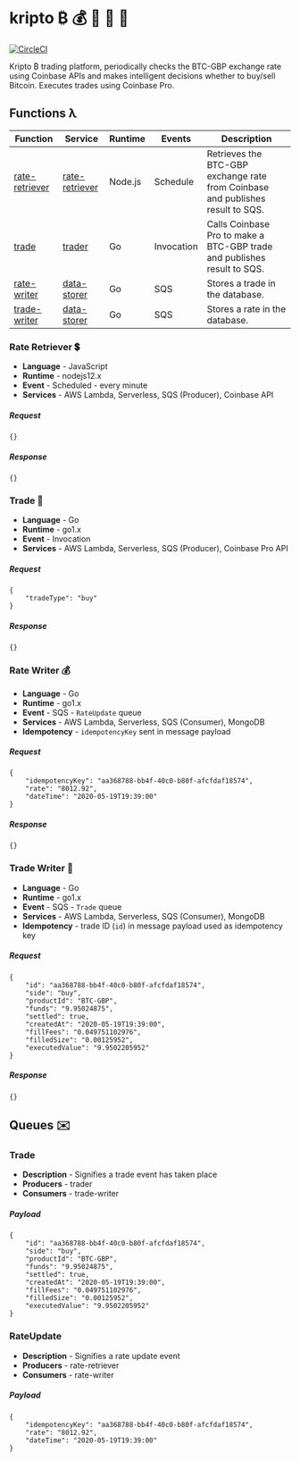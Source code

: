# kripto ₿ 💰 💸 🤑 🏴󠁧󠁢󠁷󠁬󠁳󠁿

[![CircleCI](https://circleci.com/gh/cshep4/kripto.svg?circle-token=86c9f9b058b912c8b87271abf4f054c5ce9451a5)](https://circleci.com/gh/cshep4/kripto)

Kripto ₿ trading platform, periodically checks the BTC-GBP exchange rate using Coinbase APIs and makes intelligent decisions whether to buy/sell Bitcoin. Executes trades using Coinbase Pro.

## Functions λ

| Function                                                | Service                                     | Runtime       | Events             | Description                                                                       |
| ------------------------------------------------------- | ------------------------------------------- | ------------- | ------------------ | --------------------------------------------------------------------------------- |
| [rate-retriever](./services/rate-retriever)             | [rate-retriever](./services/rate-retriever) | Node.js       | Schedule           | Retrieves the BTC-GBP exchange rate from Coinbase and publishes result to SQS.    |
| [trade](./services/trader/cmd/trade)                    | [trader](./services/trader)                 | Go            | Invocation         | Calls Coinbase Pro to make a BTC-GBP trade and publishes result to SQS.           |
| [rate-writer](./services/data-storer/cmd/rate-writer)   | [data-storer](./services/data-storer)       | Go            | SQS                | Stores a trade in the database.                                                   |
| [trade-writer](./services/data-storer/cmd/trade-writer) | [data-storer](./services/data-storer)       | Go            | SQS                | Stores a rate in the database.                                                    |

### Rate Retriever 💲

- **Language** - JavaScript
- **Runtime** - nodejs12.x
- **Event** - Scheduled - every minute
- **Services** - AWS Lambda, Serverless, SQS (Producer), Coinbase API

##### Request
    {}

##### Response 
    {}
    
### Trade 🤝

- **Language** - Go
- **Runtime** - go1.x
- **Event** - Invocation
- **Services** - AWS Lambda, Serverless, SQS (Producer), Coinbase Pro API

##### Request
    {
        "tradeType": "buy"
    }

##### Response 
    {}

### Rate Writer 💰

- **Language** - Go
- **Runtime** - go1.x
- **Event** - SQS - `RateUpdate` queue
- **Services** - AWS Lambda, Serverless, SQS (Consumer), MongoDB
- **Idempotency** - `idempotencyKey` sent in message payload

##### Request
    {
        "idempotencyKey": "aa368788-bb4f-40c0-b80f-afcfdaf18574",
        "rate": "8012.92",
        "dateTime": "2020-05-19T19:39:00"
    }

##### Response 
    {}

### Trade Writer 💸

- **Language** - Go
- **Runtime** - go1.x
- **Event** - SQS - `Trade` queue
- **Services** - AWS Lambda, Serverless, SQS (Consumer), MongoDB
- **Idempotency** - trade ID (`id`) in message payload used as idempotency key

##### Request
    {
        "id": "aa368788-bb4f-40c0-b80f-afcfdaf18574",
        "side": "buy",
        "productId": "BTC-GBP",
        "funds": "9.95024875",
        "settled": true,
        "createdAt": "2020-05-19T19:39:00",
        "fillFees": "0.049751102976",
        "filledSize": "0.00125952",
        "executedValue": "9.9502205952"
    }

##### Response 
    {}
    
## Queues ✉️

### Trade

- **Description** - Signifies a trade event has taken place
- **Producers** - trader
- **Consumers** - trade-writer

##### Payload
    {
        "id": "aa368788-bb4f-40c0-b80f-afcfdaf18574",
        "side": "buy",
        "productId": "BTC-GBP",
        "funds": "9.95024875",
        "settled": true,
        "createdAt": "2020-05-19T19:39:00",
        "fillFees": "0.049751102976",
        "filledSize": "0.00125952",
        "executedValue": "9.9502205952"
    }
    
### RateUpdate

- **Description** - Signifies a rate update event
- **Producers** - rate-retriever
- **Consumers** - rate-writer

##### Payload
    {
        "idempotencyKey": "aa368788-bb4f-40c0-b80f-afcfdaf18574",
        "rate": "8012.92",
        "dateTime": "2020-05-19T19:39:00"
    }